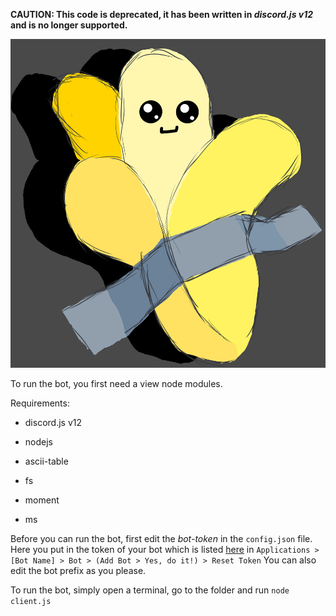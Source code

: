 **CAUTION: This code is deprecated, it has been written in *discord.js v12* and is no longer supported.**

![*The bot's profile picture*](https://github.com/MichaHere/Banathon-Discord-Bot/blob/main/pfp.png?raw=true)

To run the bot, you first need a view node modules. 

Requirements:

* discord.js v12

* nodejs

* ascii-table

* fs

* moment

* ms

Before you can run the bot, first edit the *bot-token* in the `config.json` file. Here you put in the token of your bot which is listed [here](https://discord.com/developers) in `Applications > [Bot Name] > Bot > (Add Bot > Yes, do it!) > Reset Token` You can also edit the bot prefix as you please. 

To run the bot, simply open a terminal, go to the folder and run `node client.js`
